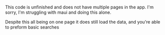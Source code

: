 This code is unfinished and does not have multiple pages in the app. I'm sorry, I'm struggling with maui and doing this alone.

Despite this all being on one page it does still load the data, and you're able to preform basic searches
